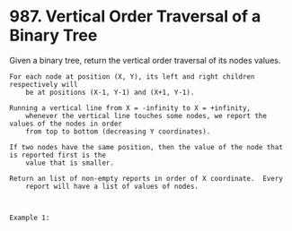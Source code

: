 # 987. Vertical Order Traversal of a Binary Tree

Given a binary tree, return the vertical order traversal of its nodes values.
    

    For each node at position (X, Y), its left and right children respectively will
        be at positions (X-1, Y-1) and (X+1, Y-1).

    Running a vertical line from X = -infinity to X = +infinity,
        whenever the vertical line touches some nodes, we report the values of the nodes in order
        from top to bottom (decreasing Y coordinates).

    If two nodes have the same position, then the value of the node that is reported first is the
        value that is smaller.

    Return an list of non-empty reports in order of X coordinate.  Every
        report will have a list of values of nodes.

     

    Example 1: